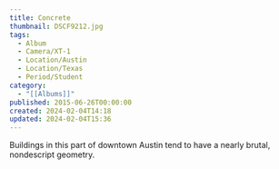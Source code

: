 ```yaml
---
title: Concrete
thumbnail: DSCF9212.jpg
tags:
  - Album
  - Camera/XT-1
  - Location/Austin
  - Location/Texas
  - Period/Student
category:
  - "[[Albums]]"
published: 2015-06-26T00:00:00
created: 2024-02-04T14:18
updated: 2024-02-04T15:36
---
```

Buildings in this part of downtown Austin tend to have a nearly brutal, nondescript geometry.
